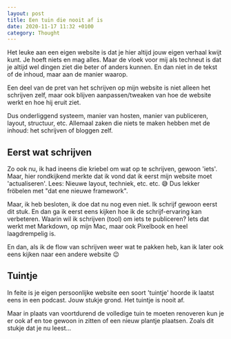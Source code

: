 ```yaml
---
layout: post
title: Een tuin die nooit af is
date: 2020-11-17 11:32 +0100
category: Thought
---
```


Het leuke aan een eigen website is dat je hier altijd jouw eigen verhaal kwijt kunt. Je hoeft niets en mag alles. Maar de vloek voor mij als techneut is dat je altijd wel dingen ziet die beter of anders kunnen. En dan niet in de tekst of de inhoud, maar aan de manier waarop.

Een deel van de pret van het schrijven op mijn website is niet alleen het schrijven zelf, maar ook blijven aanpassen/tweaken van hoe de website werkt en hoe hij eruit ziet.

Dus onderliggend systeem, manier van hosten, manier van publiceren, layout, structuur, etc. Allemaal zaken die niets te maken hebben met de inhoud: het schrijven of bloggen zelf.

## Eerst wat schrijven

Zo ook nu, ik had ineens die kriebel om wat op te schrijven, gewoon 'iets'. Maar, hier rondkijkend merkte dat ik vond dat ik eerst mijn website moet 'actualiseren'. Lees: Nieuwe layout, techniek, etc. etc. 😅 Dus lekker fröbelen met "dat ene nieuwe framework".

Maar, ik heb besloten, ik doe dat nu nog even niet. Ik schrijf gewoon eerst dit stuk. En dan ga ik eerst eens kijken hoe ik de schrijf-ervaring kan verbeteren. Waarin wil ik schrijven (tool) om iets te publiceren? Iets dat werkt met Markdown, op mijn Mac, maar ook Pixelbook en heel laagdrempelig is.

En dan, als ik de flow van schrijven weer wat te pakken heb, kan ik later ook eens kijken naar een andere website 😉

## Tuintje

In feite is je eigen persoonlijke website een soort 'tuintje' hoorde ik laatst eens in een podcast. Jouw stukje grond. Het tuintje is nooit af.

Maar in plaats van voortdurend de volledige tuin te moeten renoveren kun je er ook af en toe gewoon in zitten of een nieuw plantje plaatsen. Zoals dit stukje dat je nu leest...

